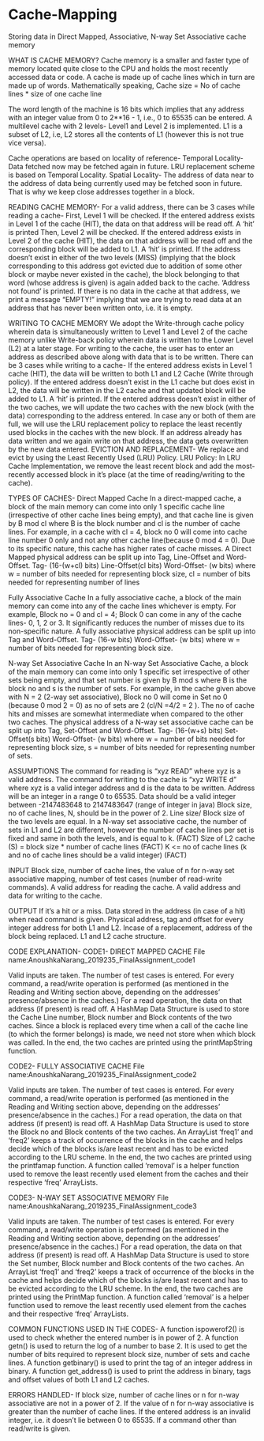 # Cache-Mapping
Storing data in Direct Mapped, Associative, N-way Set Associative cache memory 

WHAT IS CACHE MEMORY?
Cache memory is a smaller and faster type of memory located quite close to the CPU and holds the most recently accessed data or code. A cache is made up of cache lines which in turn are made up of words. Mathematically speaking, Cache size = No of  cache lines * size of one cache line

The word length of the machine is 16 bits which implies that any address with an integer value from 0 to 2**16 - 1, i.e., 0 to 65535 can be entered. 
A multilevel cache with 2 levels- Level1 and Level 2 is implemented. 
L1 is a subset of L2,  i.e, L2 stores all the contents of L1 (however this is not true vice versa).

Cache operations are based on locality of reference-
Temporal Locality- Data fetched now may be fetched again in future. LRU replacement scheme is based on Temporal Locality.
Spatial Locality- The address of data near to the address of data being currently used may be fetched soon in future. That is why we keep close addresses together in a block.

READING CACHE MEMORY-
For a valid address, there can be 3 cases while reading a cache-
First, Level 1 will be checked. If the entered address exists in Level 1 of the cache (HIT), the data on that address will be read off. A ‘hit’ is printed
Then, Level 2 will be checked. If the entered address exists in Level 2 of the cache (HIT), the data on that address will be read off and the corresponding block will be added to L1. A ‘hit’ is printed.
If the address doesn’t exist in either of the two levels (MISS) (implying that the block corresponding to this address got evicted due to addition of some other block or maybe never existed in the cache), the block belonging to that word (whose address is given) is again added back to the cache. ‘Address not found’ is printed.
If there is no data in the cache at that address, we print a message “EMPTY!” implying that we are trying to read data at an address that has never been written onto, i.e. it is empty.

WRITING TO CACHE MEMORY
We adopt the Write-through cache policy wherein data is simultaneously written to Level 1 and Level 2 of the cache memory unlike Write-back policy wherein data is written to the Lower Level (L2) at a later stage. 
For writing to the cache, the user has to enter an address as described above along with data that is to be written. There can be 3 cases while writing to a cache-
If the entered address exists in Level 1 cache (HIT), the data will be written to both L1 and L2 Cache (Write through policy).
If the entered address doesn’t exist in the L1 cache but does exist in L2, the data will be written in the L2 cache and that updated block will be added to L1. A ‘hit’ is printed.
If the entered address doesn’t exist in either of the two caches, we will update the two caches with the new block (with the data) corresponding to the address entered. In case any or both of them are full, we will use the LRU replacement policy to replace the least recently used blocks in the caches with the new block.
If an address already has data written and we again write on that address, the data gets overwritten by the new data entered.
EVICTION AND REPLACEMENT-
We replace and evict by using the Least Recently Used (LRU) Policy.
LRU Policy:  In LRU Cache Implementation, we remove the least recent block and add the most-recently accessed block in it’s place (at the time of reading/writing to the cache).

TYPES OF CACHES-
Direct Mapped Cache
In a direct-mapped cache, a block of the main memory can come into only 1 specific cache line (irrespective of other cache lines being empty), and that cache line is given by B mod cl where B is the block number and cl is the number of cache lines. For example, in a cache with cl = 4, block no 0 will come into cache line number 0 only and not any other cache line(because 0 mod 4 = 0). Due to its specific nature, this cache has higher rates of cache misses.
A Direct Mapped physical address can be split up into Tag, Line-Offset and Word-Offset. 
Tag- (16-(w+cl) bits)
Line-Offset(cl bits)
Word-Offset- (w bits)
where w = number of bits needed for representing block size, cl = number of bits needed for representing  number of lines

Fully Associative Cache 
In a fully associative cache, a block of the main memory can come into any of the cache lines whichever is empty. For example, Block no = 0 and cl = 4; Block 0 can come in any of the cache lines- 0, 1, 2 or 3. It significantly reduces the number of misses due to its non-specific nature.
A fully associative  physical address can be split up into Tag and Word-Offset. 
Tag- (16-w bits)
Word-Offset- (w bits)
where w = number of bits needed for representing block size.

N-way Set Associative Cache
In an N-way Set Associative Cache, a block of the main memory can come into only 1 specific set irrespective of other sets being empty, and that set number is given by B mod s where B is the block no and s is the number of sets. For example, in the cache given above with N = 2 (2-way set associative), Block no 0 will come in Set no 0 (because 0 mod 2 = 0) as no of sets are 2 (cl/N =4/2 = 2 ). The no of cache hits and misses are somewhat intermediate when compared to the other two caches.
The physical address of a N-way set associative cache can be split up into Tag, Set-Offset and Word-Offset. 
Tag- (16-(w+s) bits)
Set-Offset(s bits)
Word-Offset- (w bits)
where w = number of bits needed for representing block size, s  = number of bits needed for representing number of sets.


ASSUMPTIONS
The command for reading is “xyz READ” where xyz is a valid address. 
The command for writing to the cache is “xyz WRITE d” where xyz is a valid integer address and d is the data to be written. Address will be an integer in a range 0 to 65535. Data should  be a valid integer between -2147483648 to 2147483647 (range of integer in java)
Block size, no of cache lines, N, should be in the power of 2.
Line size/ Block size of the two levels are equal.
In a N-way set associative cache, the number of sets in L1 and L2 are different, however the number of cache lines per set is fixed and same in both the levels, and is equal to k. (FACT)
Size of L2 cache (S) = block size * number of cache lines (FACT)
K <= no of cache lines (k and no of cache lines should be a valid integer) (FACT)

INPUT
Block size, number of cache lines, the value of n for n-way set associative mapping, number of test cases (number of read-write commands).
A valid address for reading the cache.
A valid address and data for writing to the cache.


OUTPUT
If it’s a hit or a miss.
Data stored in the address (in case of a hit) when read command is given.
Physical address, tag and offset for every integer address for both L1 and L2.
Incase of a replacement, address of the  block being replaced.
L1 and L2 cache structure.

CODE EXPLANATION-
CODE1- DIRECT MAPPED CACHE
File name:AnoushkaNarang_2019235_FinalAssignment_code1

Valid inputs are taken. The number of test cases is entered.
For every command, a read/write operation is performed (as mentioned in the Reading and Writing section above, depending on the addresses’ presence/absence in the caches.) For a read operation, the data on that address (if present) is read off.
A HashMap Data Structure is used to store the Cache Line number, Block number and Block contents of the two caches. Since a block is replaced every time when a call of the cache line (to which the former belongs) is made, we need not store when which block was called.
In the end, the two caches are printed using the printMapString function.

CODE2-  FULLY ASSOCIATIVE CACHE
File name:AnoushkaNarang_2019235_FinalAssignment_code2

Valid inputs are taken. The number of test cases is entered.
For every command, a read/write operation is performed (as mentioned in the Reading and Writing section above, depending on the addresses’ presence/absence in the caches.) For a read operation, the data on that address (if present) is read off.
A HashMap Data Structure is used to store the Block no and Block contents of the two caches. An ArrayList ‘freq1’ and ‘freq2’ keeps a track of occurrence of the blocks in the cache and helps decide which of the blocks is/are least recent and has to be evicted according to the LRU scheme.
In the end, the two caches are printed using the printfamap function.
A function called ‘removal’ is a helper function used to remove the least recently used element from the caches and their respective ‘freq’ ArrayLists.

CODE3- N-WAY SET ASSOCIATIVE MEMORY
File name:AnoushkaNarang_2019235_FinalAssignment_code3

Valid inputs are taken. The number of test cases is entered.
For every command, a read/write operation is performed (as mentioned in the Reading and Writing section above, depending on the addresses’ presence/absence in the caches.) For a read operation, the data on that address (if present) is read off.
A HashMap Data Structure is used to store the Set number, Block number and Block contents of the two caches. An ArrayList ‘freq1’ and ‘freq2’ keeps a track of occurrence of the blocks in the cache and helps decide which of the blocks is/are least recent and has to be evicted according to the LRU scheme.
In the end, the two caches are printed using the PrintMap function.
A function called ‘removal’ is a helper function used to remove the least recently used element from the caches and their respective ‘freq’ ArrayLists. 

COMMON FUNCTIONS USED IN THE CODES-
A function ispowerof2() is used to check whether the entered number is in power of 2.
A function getn() is used to return the log of a number to base 2. It is used to get the number of bits required to represent block size, number of sets and cache lines.
A function getbinary() is used to print the tag of an integer address in binary.
A function get_address() is used to print the address in binary, tags and offset values of both L1 and L2 caches.

ERRORS HANDLED-
If block size, number of cache lines or n for n-way associative are not in a power of 2.
If the value of n for n-way associative is greater than the number of cache lines.
If the entered address is an invalid integer, i.e. it doesn’t lie between 0 to 65535.
If a command other than read/write is given.








